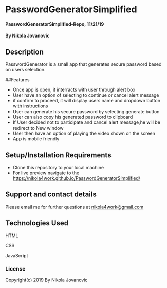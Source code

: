 # PasswordGeneratorSimplified

#### PasswordGeneratorSimplified-Repo, 11/21/19

#### By Nikola Jovanovic

## Description
PasswordGenerator is a small app that generates secure password based on users selection. 



##Features

* Once app is open, it interracts with user through alert box
* User have an option of selecting to continue or cancel alert message
* if confirm to proceed, it will display users name and dropdown button with instructions
* User can generate his secure password by selecting generate button
* User can also copy his generated password to clipboard
* If User decided not to participate and cancel alert message,he will be redirect to New window
* User then have an option of playing the video shown on the screen 
* App is mobile friendly



## Setup/Installation Requirements

* Clone this repository to your local machine
* For live preview navigate to the https://nikola4work.github.io/PasswordGeneratorSimplified/ 




## Support and contact details

Please email me for further questions at nikola4work@gmail.com

## Technologies Used

HTML

CSS

JavaScript 


### License

Copyright(c) 2019 By Nikola Jovanovic


